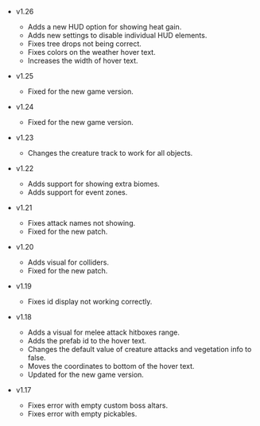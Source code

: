- v1.26
  - Adds a new HUD option for showing heat gain.
  - Adds new settings to disable individual HUD elements.
  - Fixes tree drops not being correct.
  - Fixes colors on the weather hover text.
  - Increases the width of hover text.

- v1.25
  - Fixed for the new game version.

- v1.24
  - Fixed for the new game version.

- v1.23
  - Changes the creature track to work for all objects.

- v1.22
  - Adds support for showing extra biomes.
  - Adds support for event zones.

- v1.21
  - Fixes attack names not showing.
  - Fixed for the new patch.

- v1.20
  - Adds visual for colliders.
  - Fixed for the new patch.

- v1.19
  - Fixes id display not working correctly.

- v1.18
  - Adds a visual for melee attack hitboxes range.
  - Adds the prefab id to the hover text.
  - Changes the default value of creature attacks and vegetation info to false.
  - Moves the coordinates to bottom of the hover text.
  - Updated for the new game version.

- v1.17
  - Fixes error with empty custom boss altars.
  - Fixes error with empty pickables.
